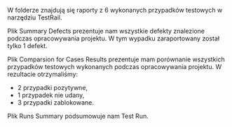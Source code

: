 W folderze znajdują się raporty z 6 wykonanych przypadków testowych w narzędziu TestRail.

Plik Summary Defects prezentuje nam wszystkie defekty znalezione podczas opracowywania projektu. W tym wypadku zaraportowany został tylko 1 defekt.

Plik Comparsion for Cases Results prezentuje mam porównanie wszystkich przypadków testowych wykonanych podczas opracowywania projektu. W rezultacie otrzymaliśmy:
- 2 przypadki pozytywne,
- 1 przypadek nie udany,
- 3 przypadki zablokowane.

Plik Runs Summary podsumowuje nam Test Run.
